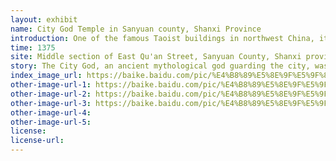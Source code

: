 ```yaml
---
layout: exhibit
name: City God Temple in Sanyuan county, Shanxi Province
introduction: One of the famous Taoist buildings in northwest China, it is located on East Street in Sanyuan County, Shanxi Province, with a total construction area of 13,390 square metres. Founded in 1375 at the beginning of the Ming Dynasty (1368-1644), more than 600 years ago, it is one of the more complete surviving groups of traditional Chinese buildings from the Ming and Qing dynasties in China, and has now been listed by the State Council as a National Key Cultural Relics Protection Unit.
time: 1375
site: Middle section of East Qu'an Street, Sanyuan County, Shanxi province
story: The City God, an ancient mythological god guarding the city, was later worshipped by Taoism and was built from the Three Kingdoms to the end of the Qing Dynasty. The San Yuan City God Temple is dedicated to Li Jing, a famous general from San Yuan in the Tang Dynasty. He was the most influential figure in the area, and was the god who guarded the city of Sanyuan in ancient mythology. The size and the architecture of the temple are second to none in the country.
index_image_url: https://baike.baidu.com/pic/%E4%B8%89%E5%8E%9F%E5%9F%8E%E9%9A%8D%E5%BA%99/1468710/1250782509/9304c888decf37d9a5c2721a?fr=lemma&ct=cover#aid=1250782509&pic=9304c888decf37d9a5c2721a
other-image-url-1: https://baike.baidu.com/pic/%E4%B8%89%E5%8E%9F%E5%9F%8E%E9%9A%8D%E5%BA%99/1468710/1250782509/9304c888decf37d9a5c2721a?fr=lemma&ct=cover#aid=1250782509&pic=d35a10f40b251d23dcc4741a
other-image-url-2: https://baike.baidu.com/pic/%E4%B8%89%E5%8E%9F%E5%9F%8E%E9%9A%8D%E5%BA%99/1468710/1250782510/ca525754d5d26d19574e00e4?fr=lemma&ct=cover#aid=1250782510&pic=9dc3cf58284edccc810a18e4
other-image-url-3: https://baike.baidu.com/pic/%E4%B8%89%E5%8E%9F%E5%9F%8E%E9%9A%8D%E5%BA%99/1468710/1250782510/ca525754d5d26d19574e00e4?fr=lemma&ct=cover#aid=1250782510&pic=d089b9863fe6cf7366096ee4
other-image-url-4: 
other-image-url-5: 
license:
license-url:
---
```

